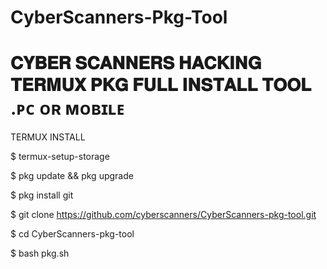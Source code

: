 # CyberScanners-Pkg-Tool


# 𝐂𝐘𝐁𝐄𝐑 𝐒𝐂𝐀𝐍𝐍𝐄𝐑𝐒 𝐇𝐀𝐂𝐊𝐈𝐍𝐆 𝐓𝐄𝐑𝐌𝐔𝐗 𝐏𝐊𝐆 𝐅𝐔𝐋𝐋 𝐈𝐍𝐒𝐓𝐀𝐋𝐋 𝐓𝐎𝐎𝐋 .ᴘᴄ ᴏʀ ᴍᴏʙɪʟᴇ


TERMUX INSTALL

$ termux-setup-storage

$ pkg update && pkg upgrade

$ pkg install git

$ git clone https://github.com/cyberscanners/CyberScanners-pkg-tool.git

$ cd CyberScanners-pkg-tool

$ bash pkg.sh
